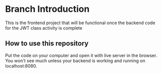 # Branch Introduction

This is the frontend project that will be functional once the backend code for the JWT class activity is complete

## How to use this repository

Put the code on your computer and open it with live server in the browser. You won't see much unless your backend is working and running on localhost:8080.

